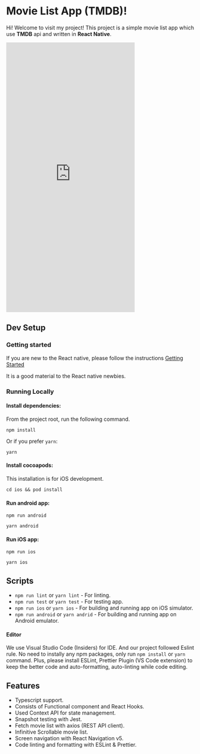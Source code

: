# Movie List App (TMDB)!

Hi! Welcome to visit my project! This project is a simple movie list app which use **TMDB** api and written in **React Native**.

<iframe width="344" height="720" src="https://www.loom.com/embed/a5a5b57d9da74655ba078c7f80c0ac8c" frameborder="0" webkitallowfullscreen mozallowfullscreen allowfullscreen></iframe>

## Dev Setup

### Getting started

If you are new to the React native, please follow the instructions [Getting Started](https://reactnative.dev/docs/environment-setup)

It is a good material to the React native newbies.

### Running Locally

#### Install dependencies:

From the project root, run the following command.

```
npm install

```

Or if you prefer `yarn`:

```
yarn

```

#### Install cocoapods:

This installation is for iOS development.

```
cd ios && pod install

```

#### Run android app:

```
npm run android

```

```
yarn android

```

#### Run iOS app:

```
npm run ios

```

```
yarn ios

```

## Scripts

- `npm run lint` or `yarn lint` - For linting.
- `npm run test` or `yarn test` - For testing app.
- `npm run ios` or `yarn ios` - For building and running app on iOS simulator.
- `npm run android` or `yarn andrid` - For building and running app on Android emulator.

#### Editor

We use Visual Studio Code (Insiders) for IDE. And our project followed Eslint rule. No need to instally any npm packages, only run `npm install` or `yarn` command. Plus, please install ESLint, Prettier Plugin (VS Code extension) to keep the better code and auto-formatting, auto-linting while code editing.

## Features

- Typescript support.
- Consists of Functional component and React Hooks.
- Used Context API for state management.
- Snapshot testing with Jest.
- Fetch movie list with axios (REST API client).
- Infinitive Scrollable movie list.
- Screen navigation with React Navigation v5.
- Code linting and formatting with ESLint & Prettier.
